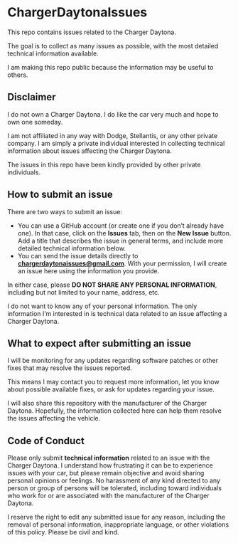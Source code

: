 # ChargerDaytonaIssues

This repo contains issues related to the Charger Daytona.

The goal is to collect as many issues as possible, with the most detailed technical information available.

I am making this repo public because the information may be useful to others.

## Disclaimer

I do not own a Charger Daytona. I do like the car very much and hope to own one someday.

I am not affiliated in any way with Dodge, Stellantis, or any other private company.
I am simply a private individual interested in collecting technical information about issues affecting the Charger Daytona.

The issues in this repo have been kindly provided by other private individuals.

## How to submit an issue

There are two ways to submit an issue:

- You can use a GitHub account (or create one if you don’t already have one). In that case, click on the **Issues** tab, then on the **New Issue** button. Add a title that describes the issue in general terms, and include more detailed technical information below.
- You can send the issue details directly to **chargerdaytonaissues@gmail.com**. With your permission, I will create an issue here using the information you provide.

In either case, please **DO NOT SHARE ANY PERSONAL INFORMATION**, including but not limited to your name, address, etc.

I do not want to know any of your personal information. The only information I’m interested in is technical data related to an issue affecting a Charger Daytona.

## What to expect after submitting an issue

I will be monitoring for any updates regarding software patches or other fixes that may resolve the issues reported.

This means I may contact you to request more information, let you know about possible available fixes, or ask for updates regarding your issue.

I will also share this repository with the manufacturer of the Charger Daytona. Hopefully, the information collected here can help them resolve the issues affecting the vehicle.

## Code of Conduct

Please only submit **technical information** related to an issue with the Charger Daytona. I understand how frustrating it can be to experience issues with your car, but please remain objective and avoid sharing personal opinions or feelings. No harassment of any kind directed to any person or group of persons will be tolerated, including toward individuals who work for or are associated with the manufacturer of the Charger Daytona.

I reserve the right to edit any submitted issue for any reason, including the removal of personal information, inappropriate language, or other violations of this policy. Please be civil and kind.
